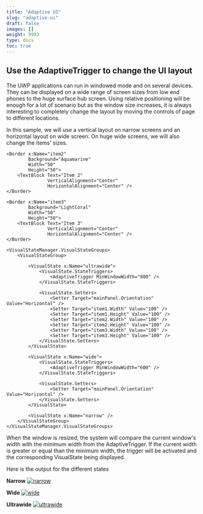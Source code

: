 ```yaml
---
title: "Adaptive UI"
slug: "adaptive-ui"
draft: false
images: []
weight: 9993
type: docs
toc: true
---
```


## Use the AdaptiveTrigger to change the UI layout
The UWP applications can run in windowed mode and on several devices. They can be displayed on a wide range of screen sizes from low end phones to the huge surface hub screen. Using relative positioning will be enough for a lot of scenario but as the window size increases, it is always interesting to completely change the layout by moving the controls of page to different locations.  

In this sample, we will use a vertical layout on narrow screens and an horizontal layout on wide screen. On huge wide screens, we will also change the items' sizes.

<StackPanel x:Name="mainPanel" Background="Black">
    <Border x:Name="item1"
            Background="Teal"
            Width="50"
            Height="50">
        <TextBlock Text="Item 1"
                   VerticalAlignment="Center"
                   HorizontalAlignment="Center" />
    </Border>

    <Border x:Name="item2"
            Background="Aquamarine"
            Width="50"
            Height="50">
        <TextBlock Text="Item 2"
                   VerticalAlignment="Center"
                   HorizontalAlignment="Center" />
    </Border>

    <Border x:Name="item3"
            Background="LightCoral"
            Width="50"
            Height="50">
        <TextBlock Text="Item 3"
                   VerticalAlignment="Center"
                   HorizontalAlignment="Center" />
    </Border>

    <VisualStateManager.VisualStateGroups>
        <VisualStateGroup>

            <VisualState x:Name="ultrawide">
                <VisualState.StateTriggers>
                    <AdaptiveTrigger MinWindowWidth="800" />
                </VisualState.StateTriggers>

                <VisualState.Setters>
                    <Setter Target="mainPanel.Orientation" Value="Horizontal" />
                    <Setter Target="item1.Width" Value="100" />
                    <Setter Target="item1.Height" Value="100" />
                    <Setter Target="item2.Width" Value="100" />
                    <Setter Target="item2.Height" Value="100" />
                    <Setter Target="item3.Width" Value="100" />
                    <Setter Target="item3.Height" Value="100" />
                </VisualState.Setters>
            </VisualState>

            <VisualState x:Name="wide">
                <VisualState.StateTriggers>
                    <AdaptiveTrigger MinWindowWidth="600" />
                </VisualState.StateTriggers>

                <VisualState.Setters>
                    <Setter Target="mainPanel.Orientation" Value="Horizontal" />
                </VisualState.Setters>
            </VisualState>

            <VisualState x:Name="narrow" />
        </VisualStateGroup>
    </VisualStateManager.VisualStateGroups>
</StackPanel>

When the window is resized, the system will compare the current window's width with the minimum width from the AdaptiveTrigger. If the current width is greater or equal than the minimum width, the trigger will be activated and the corresponding VisualState being displayed.

Here is the output for the different states

**Narrow**
[![narrow][1]][1]

**Wide**
[![wide][2]][2]

**Ultrawide**
[![ultrawide][3]][3]


  [1]: http://i.stack.imgur.com/oNY0X.png
  [2]: http://i.stack.imgur.com/jww1c.png
  [3]: http://i.stack.imgur.com/BWIVm.png

